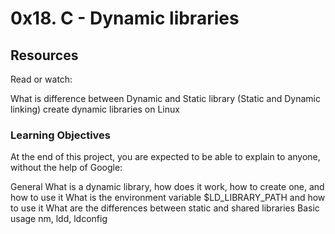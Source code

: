 <h1>0x18. C - Dynamic libraries</h1>
<h2>Resources</h2>
Read or watch:

What is difference between Dynamic and Static library (Static and Dynamic linking)
create dynamic libraries on Linux

<h3>Learning Objectives</h3>
At the end of this project, you are expected to be able to explain to anyone, without the help of Google:

General
What is a dynamic library, how does it work, how to create one, and how to use it
What is the environment variable $LD_LIBRARY_PATH and how to use it
What are the differences between static and shared libraries
Basic usage nm, ldd, ldconfig

